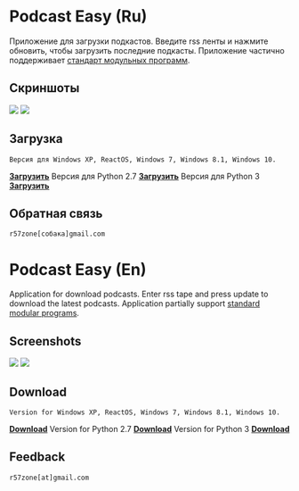 # Podcast Easy (Ru)
Приложение для загрузки подкастов. Введите rss ленты и нажмите обновить, чтобы загрузить последние подкасты. Приложение частично поддерживает [стандарт модульных программ](https://github.com/r57zone/Standard-modular-program).

## Скриншоты
![](https://cloud.githubusercontent.com/assets/9499881/15513318/2a171816-21f5-11e6-9a6d-173f441ba1cb.png)
![](https://cloud.githubusercontent.com/assets/9499881/15513991/054d5f4c-21f8-11e6-96d6-eaf8fdfd91ef.png)

## Загрузка
    Версия для Windows XP, ReactOS, Windows 7, Windows 8.1, Windows 10.
**[Загрузить](https://github.com/r57zone/Podcast-Easy-for-Windows/releases)**
    Версия для Python 2.7
**[Загрузить](https://github.com/r57zone/Podcast-Easy-Python-2.7)**
    Версия для Python 3
**[Загрузить](https://github.com/r57zone/Podcast-Easy-Python-3.x)**

## Обратная связь
`r57zone[собака]gmail.com`

# Podcast Easy (En)
Application for download podcasts. Enter rss tape and press update to download the latest podcasts. Application partially support [standard modular programs](https://github.com/r57zone/Standard-modular-program).

## Screenshots
![](https://cloud.githubusercontent.com/assets/9499881/15513425/a86097d8-21f5-11e6-9907-75988256f4c1.png)
![](https://cloud.githubusercontent.com/assets/9499881/15514001/107f4b3c-21f8-11e6-8500-65e197864b11.png)

## Download
    Version for Windows XP, ReactOS, Windows 7, Windows 8.1, Windows 10.
**[Download](https://github.com/r57zone/Podcast-Easy-for-Windows/releases)**
    Version for Python 2.7
**[Download](https://github.com/r57zone/Podcast-Easy-Python-2.7)**
    Version for Python 3
**[Download](https://github.com/r57zone/Podcast-Easy-Python-3.x)**

## Feedback
`r57zone[at]gmail.com`